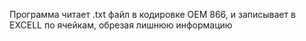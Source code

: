 Программа читает .txt файл в кодировке OEM 866, и записывает в EXCELL по ячейкам, обрезая лишнюю информацию
